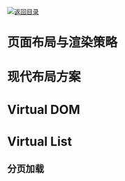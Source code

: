 [![返回目录](https://parg.co/UGp)](https://parg.co/UGZ) 

# 页面布局与渲染策略


# 现代布局方案


# Virtual DOM


# Virtual List


## 分页加载